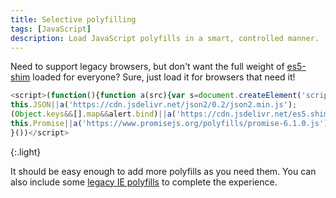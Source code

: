 ```yaml
---
title: Selective polyfilling
tags: [JavaScript]
description: Load JavaScript polyfills in a smart, controlled manner.
---
```


Need to support legacy browsers, but don't want the full weight of [es5-shim] loaded for everyone? Sure, just load it for browsers that need it!

[es5-shim]: https://github.com/es-shims/es5-shim

```js
<script>(function(){function a(src){var s=document.createElement('script'),r=document.getElementsByTagName('script')[0];s.src=src;s.type='text/javascript';r.parentNode.insertBefore(s,r)}
this.JSON||a('https://cdn.jsdelivr.net/json2/0.2/json2.min.js');
(Object.keys&&[].map&&alert.bind)||a('https://cdn.jsdelivr.net/es5.shim/4.4.1/es5-shim.min.js');
this.Promise||a('https://www.promisejs.org/polyfills/promise-6.1.0.js');
}())</script>
```
{:.light}

It should be easy enough to add more polyfills as you need them. You can also include some [legacy IE polyfills](ie-polyfills.html) to complete the experience.
